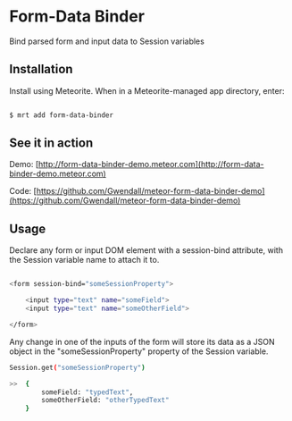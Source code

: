 Form-Data Binder
===================

Bind parsed form and input data to Session variables

Installation
------------

Install using Meteorite. When in a Meteorite-managed app directory, enter:

``` sh

$ mrt add form-data-binder
```

See it in action
----------------

Demo: [http://form-data-binder-demo.meteor.com](http://form-data-binder-demo.meteor.com)

Code: [https://github.com/Gwendall/meteor-form-data-binder-demo](https://github.com/Gwendall/meteor-form-data-binder-demo)

Usage
-----

Declare any form or input DOM element with a session-bind attribute, with the Session variable name to attach it to.

``` sh

<form session-bind="someSessionProperty">

	<input type="text" name="someField">
	<input type="text" name="someOtherField">

</form>
```

Any change in one of the inputs of the form will store its data as a JSON object in the "someSessionProperty" property of the Session variable.

``` sh
Session.get("someSessionProperty")

>>  {
		someField: "typedText",
		someOtherField: "otherTypedText"
	}
```
